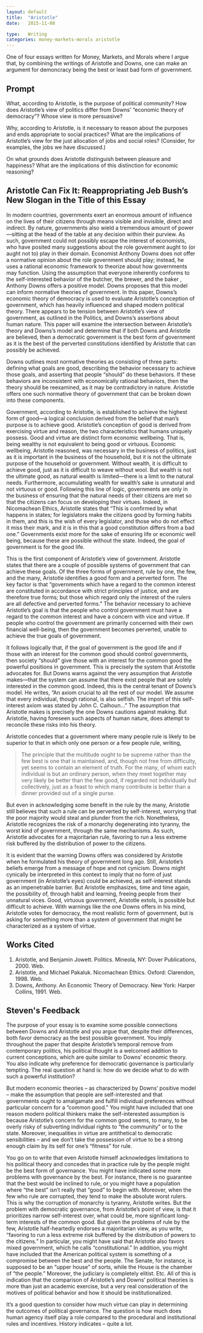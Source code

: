 ```yaml
---
layout: default
title:  "Aristotle"
date:   2015-11-08

type:   Writing
categories: money-markets-morals aristotle
---
```

One of four essays written for Money, Markets, and Morals where I argue that, by combining the writings of Aristotle and Downs, one can make an argument for demoncracy being the best or least bad form of government.

## Prompt

What, according to Aristotle, is the purpose of political community? How does Aristotle’s view of politics differ from Downs’ “economic theory of democracy”? Whose view is more persuasive?

Why, according to Aristotle, is it necessary to reason about the purposes and ends appropriate to social practices? What are the implications of Aristotle’s view for the just allocation of jobs and social roles? (Consider, for examples, the jobs we have discussed.)

On what grounds does Aristotle distinguish between pleasure and happiness? What are the implications of this distinction for economic reasoning?

## Aristotle Can Fix It: Reappropriating Jeb Bush’s New Slogan in the Title of this Essay

In modern countries, governments exert an enormous amount of influence on the lives of their citizens through means visible and invisible, direct and indirect. By nature, governments also wield a tremendous amount of power—sitting at the head of the table at any decision within their purview. As such, government could not possibly escape the interest of economists, who have posited many suggestions about the role government aught to (or aught not to) play in their domain. Economist Anthony Downs does not offer a normative opinion about the role government should play; instead, he uses a rational economic framework to theorize about how governments may function. Using the assumption that everyone inherently conforms to the self-interested behavior of the butcher, the brewer, and the baker , Anthony Downs offers a positive model. Downs proposes that this model can inform normative theories of government. In this paper, Downs’s economic theory of democracy is used to evaluate Aristotle’s conception of government, which has heavily influenced and shaped modern political theory. There appears to be tension between Aristotle’s view of government, as outlined in the Politics, and Downs’s assertions about human nature. This paper will examine the intersection between Aristotle’s theory and Downs’s model and determine that if both Downs and Aristotle are believed, then a democratic government is the best form of government as it is the best of the perverted constitutions identified by Aristotle that can possibly be achieved. 

Downs outlines most normative theories as consisting of three parts: defining what goals are good, describing the behavior necessary to achieve those goals, and asserting that people “should” do these behaviors. If these behaviors are inconsistent with economically rational behaviors, then the theory should be reexamined, as it may be contradictory in nature. Aristotle offers one such normative theory of government that can be broken down into these components.

Government, according to Aristotle, is established to achieve the highest form of good—a logical conclusion derived from the belief that man’s purpose is to achieve good. Aristotle’s conception of good is derived from exercising virtue and reason, the two characteristics that humans uniquely possess. Good and virtue are distinct form economic wellbeing. That is, being wealthy is not equivalent to being good or virtuous. Economic wellbeing, Aristotle reasoned, was necessary in the business of politics, just as it is important in the business of the household, but it is not the ultimate purpose of the household or government. Without wealth, it is difficult to achieve good, just as it is difficult to weave without wool. But wealth is not the ultimate good, as natural wealth is limited—there is a limit to the natural needs. Furthermore, accumulating wealth for wealth’s sake is unnatural and not virtuous or good. Following this line of logic, governments are only in the business of ensuring that the natural needs of their citizens are met so that the citizens can focus on developing their virtues. Indeed, in Nicomachean Ethics, Aristotle states that “This is confirmed by what happens in states; for legislators make the citizens good by forming habits in them, and this is the wish of every legislator, and those who do not effect it miss their mark, and it is in this that a good constitution differs from a bad one.” Governments exist more for the sake of ensuring life or economic well being, because these are possible without the state. Indeed, the goal of government is for the good life.

This is the first component of Aristotle’s view of government. Aristotle states that there are a couple of possible systems of government that can achieve these goals. Of the three forms of government, rule by one, the few, and the many, Aristotle identifies a good form and a perverted form. The key factor is that “governments which have a regard to the common interest are constituted in accordance with strict principles of justice, and are therefore true forms; but those which regard only the interest of the rulers are all defective and perverted forms.” The behavior necessary to achieve Aristotle’s goal is that the people who control government must have a regard to the common interest and have a concern with vice and virtue. If people who control the government are primarily concerned with their own financial well-being, then the government becomes perverted, unable to achieve the true goals of government.

It follows logically that, if the goal of government is the good life and if those with an interest for the common good should control governments, then society “should” give those with an interest for the common good the powerful positions in government. This is precisely the system that Aristotle advocates for. But Downs warns against the very assumption that Aristotle makes—that the system can assume that there exist people that are solely interested in the common good. Indeed, this is the central tenant of Downs’s model. He writes, “An axiom crucial to all the rest of our model. We assume that every individual, though rational, is also selfish. The import of this self-interest axiom was stated by John C. Calhoun…”  The assumption that Aristotle makes is precisely the one Downs cautions against making. But Aristotle, having foreseen such aspects of human nature, does attempt to reconcile these risks into his theory. 
	
Aristotle concedes that a government where many people rule is likely to be superior to that in which only one person or a few people rule, writing,

> The principle that the multitude ought to be supreme rather than the few best is one that is maintained, and, though not free from difficulty, yet seems to contain an element of truth. For the many, of whom each individual is but an ordinary person, when they meet together may very likely be better than the few good, if regarded not individually but collectively, just as a feast to which many contribute is better than a dinner provided out of a single purse.

But even in acknowledging some benefit in the rule by the many, Aristotle still believes that such a rule can be perverted by self-interest, worrying that the poor majority would steal and plunder from the rich. Nonetheless, Aristotle recognizes the risk of a monarchy degenerating into tyranny, the worst kind of government, through the same mechanisms. As such, Aristotle advocates for a majoritarian rule, favoring to run a less extreme risk buffered by the distribution of power to the citizens.

It is evident that the warning Downs offers was considered by Aristotle when he formulated his theory of government long ago. Still, Aristotle’s beliefs emerge from a message of hope and not cynicism. Downs might cynically be interpreted in this context to imply that no form of just government (in Aristotle’s eyes) could be achieved, as self-interest stands as an impenetrable barrier. But Aristotle emphasizes, time and time again, the possibility of, through habit and learning, freeing people from their unnatural vices. Good, virtuous government, Aristotle extols, is possible but difficult to achieve. With warnings like the one Downs offers in his mind, Aristotle votes for democracy, the most realistic form of government, but is asking for something more than a system of government that might be characterized as a system of virtue.

## Works Cited

1. Aristotle, and Benjamin Jowett. Politics. Mineola, NY: Dover Publications, 2000. Web.
2. Aristotle, and Michael Pakaluk. Nicomachean Ethics. Oxford: Clarendon, 1998. Web.
3. Downs, Anthony. An Economic Theory of Democracy. New York: Harper Collins, 1991. Web.

## Steven's Feedback

The purpose of your essay is to examine some possible connections between Downs and Aristotle and you argue that, despite their differences, both favor democracy as the best possible government. You imply throughout the paper that despite Aristotle’s temporal remove from contemporary politics, his political thought is a welcomed addition to current conceptions, which are quite similar to Downs’ economic theory. You also indicate why preference for democratic governance is particularly tempting. The real question at hand is: how do we decide what to do with such a powerful institution? 

But modern economic theories – as characterized by Downs’ positive model – make the assumption that people are self-interested and that governments ought to amalgamate and fulfill individual preferences without particular concern for a “common good.” You might have included that one reason modern political thinkers make the self-interested assumption is because Aristotle’s concern for the common good seems, to many, to be overly risky of subverting individual rights to “the community” or to the state. Moreover, inequalities in virtue are antithetical to democratic sensibilities – and we don’t take the possession of virtue to be a strong enough claim by its self for one’s “fitness” for rule.

You go on to write that even Aristotle himself acknowledges limitations to his political theory and concedes that in practice rule by the people might be the best form of governance. You might have indicated some more problems with governance by the best. For instance, there is no guarantee that the best would be inclined to rule, or you might have a population where “the best” isn’t really that “good” to begin with. Moreover, when the few who rule are corrupted, they tend to make the absolute worst rulers. This is why the corruption of monarchy is tyranny, Aristotle writes. 
But the problem with democratic governance, from Aristotle’s point of view, is that it prioritizes narrow self-interest over, what could be, more significant long-term interests of the common good. But given the problems of rule by the few, Aristotle half-heartedly endorses a majoritarian view, as you write, “favoring to run a less extreme risk buffered by the distribution of powers to the citizens.” In particular, you might have said that Aristotle also favors mixed government, which he calls “constitutional.” In addition, you might have included that the American political system is something of a compromise between the best and the people. The Senate, for instance, is supposed to be an “upper house” of sorts, while the House is the chamber of “the people.” Moreover, the judiciary is completely elitist. Etc. All of this is indication that the comparison of Aristotle’s and Downs’ political theories is more than just an academic exercise, but a very real consideration of the motives of political behavior and how it should be institutionalized.  

It’s a good question to consider how much virtue can play in determining the outcomes of political governance. The question is how much does human agency itself play a role compared to the procedural and institutional rules and incentives. History indicates – quite a lot. 
